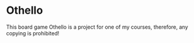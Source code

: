 # Othello
This board game Othello is a project for one of my courses, therefore, any copying is prohibited!
